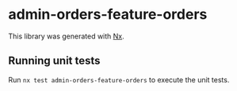 # admin-orders-feature-orders

This library was generated with [Nx](https://nx.dev).

## Running unit tests

Run `nx test admin-orders-feature-orders` to execute the unit tests.
